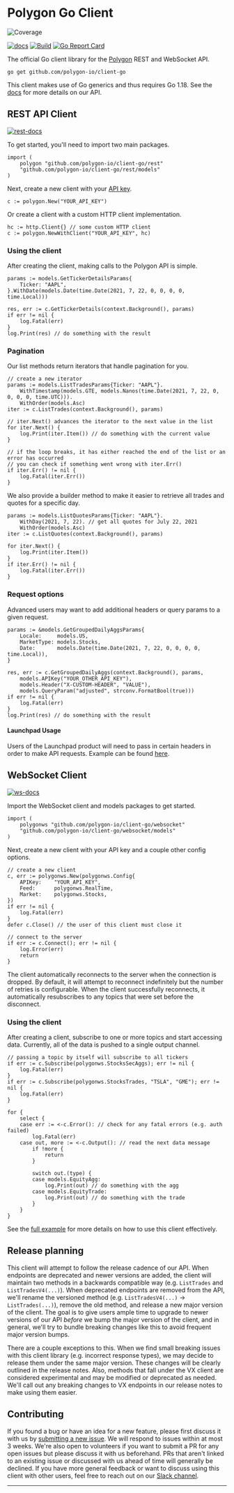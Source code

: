 # Polygon Go Client
![Coverage](https://img.shields.io/badge/Coverage-40.6%25-yellow)

<!-- todo: add a codecov badge -->
<!-- todo: figure out a way to show all build statuses -->
<!-- todo: consider moving some stuff into separate readmes -->

[![docs][doc-img]][doc] [![Build][build-img]][build] [![Go Report Card][report-card-img]][report-card]

The official Go client library for the [Polygon](https://polygon.io/) REST and WebSocket API.

`go get github.com/polygon-io/client-go`

This client makes use of Go generics and thus requires Go 1.18. See the [docs](https://polygon.io/docs/stocks/getting-started) for more details on our API.

## REST API Client

[![rest-docs][rest-doc-img]][rest-doc]

To get started, you'll need to import two main packages.

```golang
import (
	polygon "github.com/polygon-io/client-go/rest"
	"github.com/polygon-io/client-go/rest/models"
)
```

Next, create a new client with your [API key](https://polygon.io/dashboard/signup).

```golang
c := polygon.New("YOUR_API_KEY")
```

Or create a client with a custom HTTP client implementation.

```golang
hc := http.Client{} // some custom HTTP client
c := polygon.NewWithClient("YOUR_API_KEY", hc)
```

### Using the client

After creating the client, making calls to the Polygon API is simple.

```golang
params := models.GetTickerDetailsParams{
    Ticker: "AAPL",
}.WithDate(models.Date(time.Date(2021, 7, 22, 0, 0, 0, 0, time.Local)))

res, err := c.GetTickerDetails(context.Background(), params)
if err != nil {
    log.Fatal(err)
}
log.Print(res) // do something with the result
```

### Pagination

Our list methods return iterators that handle pagination for you.

```golang
// create a new iterator
params := models.ListTradesParams{Ticker: "AAPL"}.
    WithTimestamp(models.GTE, models.Nanos(time.Date(2021, 7, 22, 0, 0, 0, 0, time.UTC))).
    WithOrder(models.Asc)
iter := c.ListTrades(context.Background(), params)

// iter.Next() advances the iterator to the next value in the list
for iter.Next() {
    log.Print(iter.Item()) // do something with the current value
}

// if the loop breaks, it has either reached the end of the list or an error has occurred
// you can check if something went wrong with iter.Err()
if iter.Err() != nil {
    log.Fatal(iter.Err())
}
```

We also provide a builder method to make it easier to retrieve all trades and quotes for a specific day.

```golang
params := models.ListQuotesParams{Ticker: "AAPL"}.
    WithDay(2021, 7, 22). // get all quotes for July 22, 2021
    WithOrder(models.Asc)
iter := c.ListQuotes(context.Background(), params)

for iter.Next() {
    log.Print(iter.Item())
}
if iter.Err() != nil {
    log.Fatal(iter.Err())
}
```

### Request options

Advanced users may want to add additional headers or query params to a given request.

```golang
params := &models.GetGroupedDailyAggsParams{
    Locale:     models.US,
    MarketType: models.Stocks,
    Date:       models.Date(time.Date(2021, 7, 22, 0, 0, 0, 0, time.Local)),
}

res, err := c.GetGroupedDailyAggs(context.Background(), params,
    models.APIKey("YOUR_OTHER_API_KEY"),
    models.Header("X-CUSTOM-HEADER", "VALUE"),
    models.QueryParam("adjusted", strconv.FormatBool(true)))
if err != nil {
    log.Fatal(err)
}
log.Print(res) // do something with the result
```

#### Launchpad Usage

Users of the Launchpad product will need to pass in certain headers in order to make API requests.
Example can be found [here](./rest/example/launchpad).

## WebSocket Client

[![ws-docs][ws-doc-img]][ws-doc]

Import the WebSocket client and models packages to get started.

```golang
import (
    polygonws "github.com/polygon-io/client-go/websocket"
    "github.com/polygon-io/client-go/websocket/models"
)
```

Next, create a new client with your API key and a couple other config options.

```golang
// create a new client
c, err := polygonws.New(polygonws.Config{
    APIKey:    "YOUR_API_KEY",
    Feed:      polygonws.RealTime,
    Market:    polygonws.Stocks,
})
if err != nil {
    log.Fatal(err)
}
defer c.Close() // the user of this client must close it

// connect to the server
if err := c.Connect(); err != nil {
    log.Error(err)
    return
}
```

The client automatically reconnects to the server when the connection is dropped. By default, it will attempt to reconnect indefinitely but the number of retries is configurable. When the client successfully reconnects, it automatically resubscribes to any topics that were set before the disconnect.

### Using the client

After creating a client, subscribe to one or more topics and start accessing data. Currently, all of the data is pushed to a single output channel.

```golang
// passing a topic by itself will subscribe to all tickers
if err := c.Subscribe(polygonws.StocksSecAggs); err != nil {
    log.Fatal(err)
}
if err := c.Subscribe(polygonws.StocksTrades, "TSLA", "GME"); err != nil {
    log.Fatal(err)
}

for {
    select {
    case err := <-c.Error(): // check for any fatal errors (e.g. auth failed)
        log.Fatal(err)
    case out, more := <-c.Output(): // read the next data message
        if !more {
            return
        }

        switch out.(type) {
        case models.EquityAgg:
            log.Print(out) // do something with the agg
        case models.EquityTrade:
            log.Print(out) // do something with the trade
        }
    }
}
```

See the [full example](./websocket/example/main.go) for more details on how to use this client effectively.

## Release planning

This client will attempt to follow the release cadence of our API. When endpoints are deprecated and newer versions are added, the client will maintain two methods in a backwards compatible way (e.g. `ListTrades` and `ListTradesV4(...)`). When deprecated endpoints are removed from the API, we'll rename the versioned method (e.g. `ListTradesV4(...)` -> `ListTrades(...)`), remove the old method, and release a new major version of the client. The goal is to give users ample time to upgrade to newer versions of our API _before_ we bump the major version of the client, and in general, we'll try to bundle breaking changes like this to avoid frequent major version bumps.

There are a couple exceptions to this. When we find small breaking issues with this client library (e.g. incorrect response types), we may decide to release them under the same major version. These changes will be clearly outlined in the release notes. Also, methods that fall under the VX client are considered experimental and may be modified or deprecated as needed. We'll call out any breaking changes to VX endpoints in our release notes to make using them easier.

## Contributing

If you found a bug or have an idea for a new feature, please first discuss it with us by [submitting a new issue](https://github.com/polygon-io/client-go/issues/new/choose). We will respond to issues within at most 3 weeks. We're also open to volunteers if you want to submit a PR for any open issues but please discuss it with us beforehand. PRs that aren't linked to an existing issue or discussed with us ahead of time will generally be declined. If you have more general feedback or want to discuss using this client with other users, feel free to reach out on our [Slack channel](https://polygon-io.slack.com/archives/C03FCSBSAFL).

-------------------------------------------------------------------------------

[doc-img]: https://pkg.go.dev/badge/github.com/polygon-io/client-go
[doc]: https://pkg.go.dev/github.com/polygon-io/client-go
[rest-doc-img]: https://pkg.go.dev/badge/github.com/polygon-io/client-go/rest
[rest-doc]: https://pkg.go.dev/github.com/polygon-io/client-go/rest
[ws-doc-img]: https://pkg.go.dev/badge/github.com/polygon-io/client-go/websocket
[ws-doc]: https://pkg.go.dev/github.com/polygon-io/client-go/websocket
[build-img]: https://github.com/polygon-io/client-go/actions/workflows/test.yml/badge.svg
[build]: https://github.com/polygon-io/client-go/actions
[report-card-img]: https://goreportcard.com/badge/github.com/polygon-io/client-go
[report-card]: https://goreportcard.com/report/github.com/polygon-io/client-go